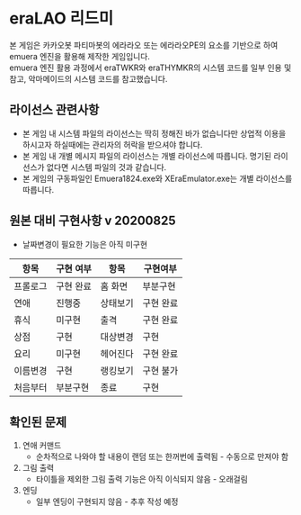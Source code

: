 # eraLAO 리드미

본 게임은 카카오봇 파티마봇의 에라라오 또는 에라라오PE의 요소를 기반으로 하여 emuera 엔진을 활용해 제작한 게임입니다.  
emuera 엔진 활용 과정에서 eraTWKR와 eraTHYMKR의 시스템 코드를 일부 인용 및 참고, 악마메이드의 시스템 코드를 참고했습니다.

## 라이선스 관련사항

* 본 게임 내 시스템 파일의 라이선스는 딱히 정해진 바가 없습니다만 상업적 이용을 하시고자 하실때에는 관리자의 허락을 받으셔야 합니다.
* 본 게임 내 개별 메시지 파일의 라이선스는 개별 라이선스에 따릅니다. 명기된 라이선스가 없다면 시스템 파일의 것과 같습니다.
* 본 게임의 구동파일인 Emuera1824.exe와 XEraEmulator.exe는 개별 라이선스를 따릅니다.

## 원본 대비 구현사항 v 20200825

* 날짜변경이 필요한 기능은 아직 미구현

| 항목 | 구현 여부 | 항목 | 구현여부 |
| --- | --- | --- | --- |
| 프롤로그 | 구현 완료 | 홈 화면 | 부분구현 |
| 연애 | 진행중 | 상태보기 | 구현 완료 |
| 휴식 | 미구현 | 출격 | 구현 완료 |
| 상점 | 구현 | 대상변경 | 구현 |
| 요리 | 미구현 | 헤어진다 | 구현 완료 |
| 이름변경 | 구현 | 랭킹보기 | 구현 불가 |
| 처음부터 | 부분구현 | 종료 | 구현 |

## 확인된 문제

1. 연애 커맨드
    * 순차적으로 나와야 할 내용이 랜덤 또는 한꺼번에 출력됨 - 수동으로 만져야 함
2. 그림 출력
    * 타이틀을 제외한 그림 출력 기능은 아직 이식되지 않음 - 오래걸림
3. 엔딩
    * 일부 엔딩이 구현되지 않음 - 추후 작성 예정
